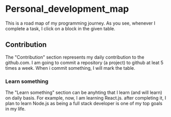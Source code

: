 # Personal_development_map
This is a road map of my programming journey. As you see, whenever I complete a task, I click on a block in the given table.
## Contribution
The "Contribution" section represents my daily contribution to the github.com. I am going to commit a repository (a project) to github at leat 5 times a week. When i commit something, I will mark the table.
### Learn something
The "Learn something" section can be anyhting that I learn (and will learn) on daily basis. For example, now, I am learning React.js. after completing it, I plan to learn Node.js as being a full stack developer is one of my top goals in my life.
